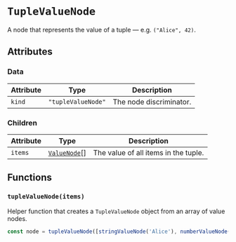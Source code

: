# `TupleValueNode`

A node that represents the value of a tuple — e.g. `("Alice", 42)`.

## Attributes

### Data

| Attribute | Type               | Description             |
| --------- | ------------------ | ----------------------- |
| `kind`    | `"tupleValueNode"` | The node discriminator. |

### Children

| Attribute | Type                         | Description                          |
| --------- | ---------------------------- | ------------------------------------ |
| `items`   | [`ValueNode`](./README.md)[] | The value of all items in the tuple. |

## Functions

### `tupleValueNode(items)`

Helper function that creates a `TupleValueNode` object from an array of value nodes.

```ts
const node = tupleValueNode([stringValueNode('Alice'), numberValueNode(42)]);
```
